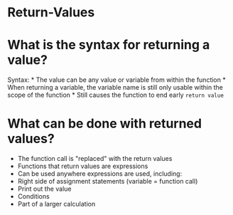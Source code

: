 # Return-Values
  # What is the syntax for returning a value?
  Syntax:
      * The value can be any value or variable from within the function
      * When returning a variable, the variable name is still only usable within the scope of the function
      * Still causes the function to end early
      ```
      return value
      ```
  # What can be done with returned values?
  * The function call is "replaced" with the return values
  * Functions that return values are expressions
  * Can be used anywhere expressions are used, including:
  * Right side of assignment statements (variable = function call)
  * Print out the value
  * Conditions
  * Part of a larger calculation
